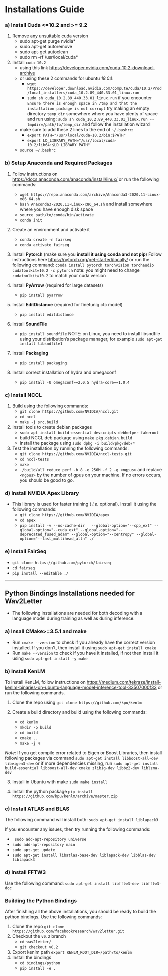 # Installations Guide

### a) Install Cuda <=10.2 and >= 9.2

1. Remove any unsuitable cuda version
    - sudo apt-get purge nvidia*
    - sudo apt-get autoremove
    - sudo apt-get autoclean
    - sudo rm -rf /usr/local/cuda*
2. Install `cuda 10.2` 
    - using this link https://developer.nvidia.com/cuda-10.2-download-archive
    - or using these 2 commands for ubuntu *18.04*:
        - `wget https://developer.download.nvidia.com/compute/cuda/10.2/Prod/local_installers/cuda_10.2.89_440.33.01_linux.run`
        - `sudo sh cuda_10.2.89_440.33.01_linux.run`
        if you encounter `Ensure there is enough space in /tmp and that the installation package is not corrupt`
        try making an empty directory `temp_dir` somewhere where you have plenty of space and run using:
        `sudo sh cuda_10.2.89_440.33.01_linux.run --tmpdir=/path/to/temp_dir` and follow the installation wizard
    - make sure to add these 2 lines to the end of `~/.bashrc`:
        - `export PATH="/usr/local/cuda-10.2/bin:$PATH"`
        - `export LD_LIBRARY_PATH="/usr/local/cuda-10.2/lib64:$LD_LIBRARY_PATH"`
    - `source ~/.bashrc`


### b) Setup Anaconda and Required Packages
1. Follow instructions on https://docs.anaconda.com/anaconda/install/linux/
or run the following commands:
    - `wget https://repo.anaconda.com/archive/Anaconda3-2020.11-Linux-x86_64.sh`
    - `bash Anaconda3-2020.11-Linux-x86_64.sh`
    and install somewhere where you have enough disk space
    - `source path/to/conda/bin/activate`
    - `conda init`

2. Create an environment and activate it
    - `conda create -n fairseq`
    - `conda activate fairseq`

3. Install **Pytorch** (make sure you **install it using conda and not pip**) 
Follow instructions here https://pytorch.org/get-started/locally/
or run the following command:
`conda install pytorch torchvision torchaudio cudatoolkit=10.2 -c pytorch`
note: you might need to change `cudatoolkit=10.2` to match your cuda version

4. Install **PyArrow** (required for large datasets)
    - `pip install pyarrow`

5. Install **EditDistance** (required for finetunig ctc model)
    - `pip install editdistance`

6. Install **SoundFile**
    - `pip install soundfile`
    NOTE: on Linux, you need to install libsndfile using your distribution’s package manager, for example `sudo apt-get install libsndfile1`

7. Install **Packaging**
    - `pip install packaging`

8. Install correct installation of hydra and omegaconf
    - `pip install -U omegaconf==2.0.5 hydra-core==1.0.4`

### c) Install NCCL
1. Build using the following commands:
    - `git clone https://github.com/NVIDIA/nccl.git`
    - `cd nccl`
    - `make -j src.build`
2. Install tools to create debian packages
    - `sudo apt install build-essential devscripts debhelper fakeroot`
    - build NCCL deb package using `make pkg.debian.build`
    - install the package using `sudo dpkg -i build/pkg/deb/*`
3. Test the installation by running the following commands:
    - `git clone https://github.com/NVIDIA/nccl-tests.git`
    - `cd nccl-tests`
    - `make`
    - `./build/all_reduce_perf -b 8 -e 256M -f 2 -g <ngpus>` and replace `<ngpus>` by the number of gpus on your machine. If no errors occurs, you should be good to go.

### d) Install NVIDIA Apex Library

- This library is used for faster training ( *i.e.* optional). Install it using the following commands:
    - `git clone https://github.com/NVIDIA/apex`
    - `cd apex`
    - `pip install -v --no-cache-dir   --global-option="--cpp_ext" --global-option="--cuda_ext" --global-option="--deprecated_fused_adam" --global-option="--xentropy" --global-option="--fast_multihead_attn" ./`
### e) Install FairSeq

- `git clone https://github.com/pytorch/fairseq`
- `cd fairseq` 
- `pip install --editable ./`

***

## Python Bindings Installations needed for Wav2Letter

- The following installations are needed for both decoding with a language model during training as well as during inference.

### a) Insall CMake>=3.5.1 and make
- Run `cmake --version` to check if you already have the correct version installed. If you don't, then install it using `sudo apt-get install cmake`
- Run `make --version` to check if you have it installed, if not then install it using `sudo apt-get install -y make`

### b) Install KenLM
To install KenLM, follow instructions on https://medium.com/tekraze/install-kenlm-binaries-on-ubuntu-language-model-inference-tool-33507000f33 or run the following commands.

1. Clone the repo using
`git clone https://github.com/kpu/kenlm`

2. Create a build directory and build using the following commands:
    - `cd kenlm`
    - `mkdir -p build`
    - `cd build`
    - `cmake ..`
    - `make -j 4`

*Note*: If you get compile error related to Eigen or Boost Libraries, then install following packages via command
`sudo apt-get install libboost-all-dev libeigen3-dev`
or if more dependencies missing, run
`sudo apt-get install build-essential libboost-all-dev cmake zlib1g-dev libbz2-dev liblzma-dev`

3. Install in Ubuntu with make
`sudo make install`

4. Install the python package
`pip install https://github.com/kpu/kenlm/archive/master.zip`

### c) Install ATLAS and BLAS

The following command will install both: `sudo apt-get install liblapack3`

If you encounter any issues, then try running the following commands:
- ` sudo add-apt-repository universe` 
- `sudo add-apt-repository main` 
- `sudo apt-get update ` 
- `sudo apt-get install libatlas-base-dev liblapack-dev libblas-dev liblapack3` 

### d) Install FFTW3

Use the following command: `sudo apt-get install libfftw3-dev libfftw3-doc`

### Building the Python Bindings

After finishing all the above installations, you should be ready to build the python bindings. Use the following commands:

1. Clone the repo
`git clone https://github.com/facebookresearch/wav2letter.git`
2. Checkout the `v0.2` branch
    - `cd wav2letter/`
    - `git checkout v0.2`
3. Export kenlm path
`export KENLM_ROOT_DIR=/path/to/kenlm`
4. Install the bindings
    - `cd bindings/python`
    - `pip install -e .`










